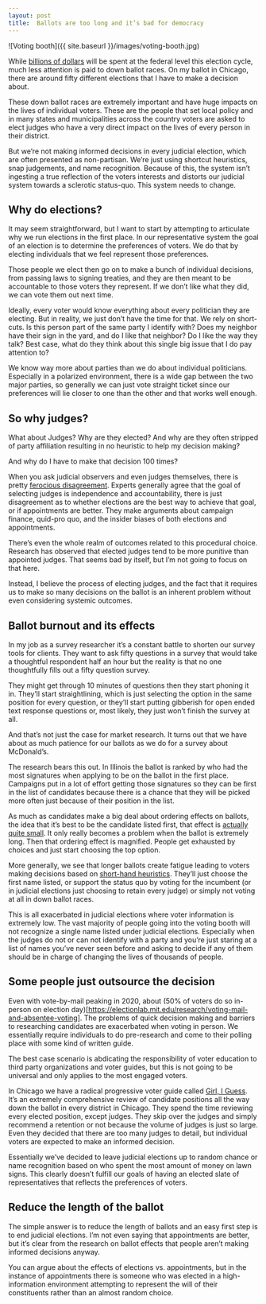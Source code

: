 ```yaml
---
layout: post
title:  Ballots are too long and it’s bad for democracy
---
```


![Voting booth]({{ site.baseurl }}/images/voting-booth.jpg)

While [billions of dollars](https://www.opensecrets.org/elections-overview/cost-of-election) will be spent at the federal level this election cycle, much less attention is paid to down ballot races. On my ballot in Chicago, there are around fifty different elections that I have to make a decision about.

These down ballot races are extremely important and have huge impacts on the lives of individual voters. These are the people that set local policy and in many states and municipalities across the country voters are asked to elect judges who have a very direct impact on the lives of every person in their district.

But we’re not making informed decisions in every judicial election, which are often presented as non-partisan. We’re just using shortcut heuristics, snap judgements, and name recognition. Because of this, the system isn’t ingesting a true reflection of the voters interests and distorts our judicial system towards a sclerotic status-quo. This system needs to change.

## Why do elections?

It may seem straightforward, but I want to start by attempting to articulate why we run elections in the first place. In our representative system the goal of an election is to determine the preferences of voters. We do that by electing individuals that we feel represent those preferences.

Those people we elect then go on to make a bunch of individual decisions, from passing laws to signing treaties, and they are then meant to be accountable to those voters they represent. If we don’t like what they did, we can vote them out next time.

Ideally, every voter would know everything about every politician they are electing. But in reality, we just don’t have the time for that. We rely on short-cuts. Is this person part of the same party I identify with? Does my neighbor have their sign in the yard, and do I like that neighbor? Do I like the way they talk? Best case, what do they think about this single big issue that I do pay attention to?

We know way more about parties than we do about individual politicians. Especially in a polarized environment, there is a wide gap between the two major parties, so generally we can just vote straight ticket since our preferences will lie closer to one than the other and that works well enough.

## So why judges?

What about Judges? Why are they elected? And why are they often stripped of party affiliation resulting in no heuristic to help my decision making?

And why do I have to make that decision 100 times?

When you ask judicial observers and even judges themselves, there is pretty [ferocious disagreement](https://effectivegov.uchicago.edu/primers/elected-vs-appointed-judges). Experts generally agree that the goal of selecting judges is independence and accountability, there is just disagreement as to whether elections are the best way to achieve that goal, or if appointments are better. They make arguments about campaign finance, quid-pro quo, and the insider biases of both elections and appointments.

There’s even the whole realm of outcomes related to this procedural choice. Research has observed that elected judges tend to be more punitive than appointed judges. That seems bad by itself, but I’m not going to focus on that here.

Instead, I believe the process of electing judges, and the fact that it requires us to make so many decisions on the ballot is an inherent problem without even considering systemic outcomes.

## Ballot burnout and its effects

In my job as a survey researcher it’s a constant battle to shorten our survey tools for clients. They want to ask fifty questions in a survey that would take a thoughtful respondent half an hour but the reality is that no one thoughtfully fills out a fifty question survey.

They might get through 10 minutes of questions then they start phoning it in. They’ll start straightlining, which is just selecting the option in the same position for every question, or they’ll start putting gibberish for open ended text response questions or, most likely, they just won’t finish the survey at all.

And that’s not just the case for market research. It turns out that we have about as much patience for our ballots as we do for a survey about McDonald’s.

The research bears this out. In Illinois the ballot is ranked by who had the most signatures when applying to be on the ballot in the first place. Campaigns put in a lot of effort getting those signatures so they can be first in the list of candidates because there is a chance that they will be picked more often just because of their position in the list.

As much as candidates make a big deal about ordering effects on ballots, the idea that it’s best to be the candidate listed first, that effect is [actually quite small](https://electionlab.mit.edu/research/ballot-order-effects). It only really becomes a problem when the ballot is extremely long. Then that ordering effect is magnified. People get exhausted by choices and just start choosing the top option.

More generally, we see that longer ballots create fatigue leading to voters making decisions based on [short-hand heuristics](https://academic.oup.com/restud/article/83/2/460/2461249). They’ll just choose the first name listed, or support the status quo by voting for the incumbent (or in judicial elections just choosing to retain every judge) or simply not voting at all in down ballot races.

This is all exacerbated in judicial elections where voter information is extremely low. The vast majority of people going into the voting booth will not recognize a single name listed under judicial elections. Especially when the judges do not or can not identify with a party and you’re just staring at a list of names you’ve never seen before and asking to decide if any of them should be in charge of changing the lives of thousands of people.

## Some people just outsource the decision

Even with vote-by-mail peaking in 2020, about (50% of voters do so in-person on election day)[https://electionlab.mit.edu/research/voting-mail-and-absentee-voting]. The problems of quick decision making and barriers to researching candidates are exacerbated when voting in person. We essentially require individuals to do pre-research and come to their polling place with some kind of written guide.

The best case scenario is abdicating the responsibility of voter education to third party organizations and voter guides, but this is not going to be universal and only applies to the most engaged voters. 

In Chicago we have a radical progressive voter guide called [Girl, I Guess](https://www.stephanieskora.com/voter-guide). It’s an extremely comprehensive review of candidate positions all the way down the ballot in every district in Chicago. They spend the time reviewing every elected position, except judges. They skip over the judges and simply recommend a retention or not because the volume of judges is just so large. Even they decided that there are too many judges to detail, but individual voters are expected to make an informed decision.

Essentially we’ve decided to leave judicial elections up to random chance or name recognition based on who spent the most amount of money on lawn signs. This clearly doesn’t fulfill our goals of having an elected slate of representatives that reflects the preferences of voters.

## Reduce the length of the ballot

The simple answer is to reduce the length of ballots and an easy first step is to end judicial elections. I’m not even saying that appointments are better, but it’s clear from the research on ballot effects that people aren’t making informed decisions anyway.

You can argue about the effects of elections vs. appointments, but in the instance of appointments there is someone who was elected in a high-information environment attempting to represent the will of their constituents rather than an almost random choice.